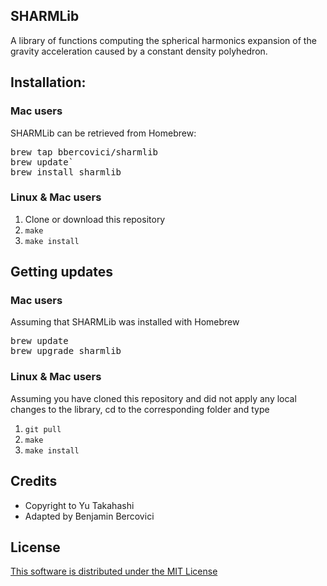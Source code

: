 ## SHARMLib

A library of functions computing the spherical harmonics expansion of the gravity acceleration caused by a constant density polyhedron.

<!-- OpenMP complier compilers enable faster performance. -->


## Installation: 

### Mac users

SHARMLib can be retrieved from Homebrew:

<pre>
brew tap bbercovici/sharmlib
brew update`
brew install sharmlib
</pre>

### Linux & Mac users

1. Clone or download this repository 
2. `make`
3. `make install`

## Getting updates

### Mac users

Assuming that SHARMLib was installed with Homebrew

<pre>
brew update
brew upgrade sharmlib
</pre>

### Linux & Mac users

Assuming you have cloned this repository and did not apply any local changes to the library, cd to the corresponding folder
and type
1. `git pull`
2. `make`
3. `make install`


## Credits

* Copyright to Yu Takahashi
* Adapted by Benjamin Bercovici


## License

[This software is distributed under the MIT License](https://choosealicense.com/licenses/mit/)